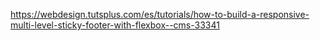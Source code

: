 
https://webdesign.tutsplus.com/es/tutorials/how-to-build-a-responsive-multi-level-sticky-footer-with-flexbox--cms-33341


